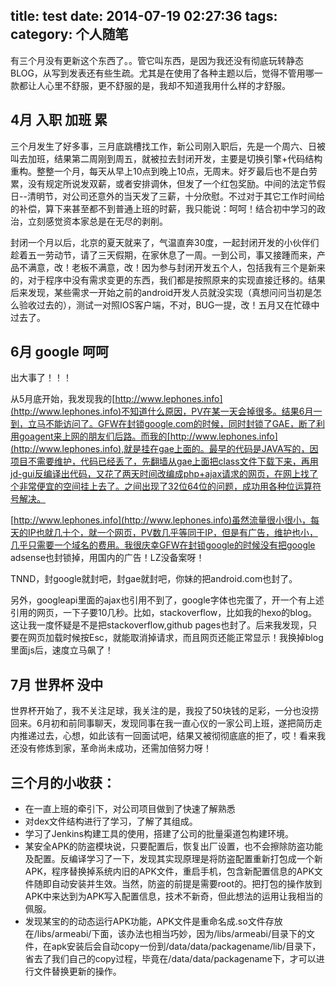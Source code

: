 title: test
date: 2014-07-19 02:27:36
tags: 
category: 个人随笔
---
有三个月没有更新这个东西了。。管它叫东西，是因为我还没有彻底玩转静态BLOG，从写到发表还有些生疏。尤其是在使用了各种主题以后，觉得不管用哪一款都让人心里不舒服，更不舒服的是，我却不知道我用什么样的才舒服。
<!-- more -->
## 4月 入职 加班 累
三个月发生了好多事，三月底跳槽找工作，新公司刚入职后，先是一个周六、日被叫去加班，结果第二周刚到周五，就被拉去封闭开发，主要是切换引擎+代码结构重构。整整一个月，每天从早上10点到晚上10点，无周末。好歹最后也不是白劳累，没有规定所说发双薪，或者安排调休，但发了一个红包奖励。中间的法定节假日--清明节，对公司还意外的当天发了三薪，十分欣慰。不过对于其它工作时间给的补偿，算下来甚至都不到普通上班的时薪，我只能说：呵呵！结合初中学习的政治，立刻感觉资本家总是在无尽的剥削。

封闭一个月以后，北京的夏天就来了，气温直奔30度，一起封闭开发的小伙伴们趁着五一劳动节，请了三天假期，在家休息了一周。一到公司，事又接踵而来，产品不满意，改！老板不满意，改！因为参与封闭开发五个人，包括我有三个是新来的，对于程序中没有需求变更的东西，我们都是按照原来的实现直接迁移的。结果后来发现，某些需求一开始之前的android开发人员就没实现（真想问问当初是怎么验收过去的），测试一对照IOS客户端，不对，BUG一提，改！五月又在忙碌中过去了。

## 6月 google 呵呵
出大事了！！！

从5月底开始，我发现我的[http://www.lephones.info](http://www.lephones.info)不知道什么原因，PV在某一天会掉很多。结果6月一到，立马不能访问了。GFW在封锁google.com的时候，同时封锁了GAE，断了利用goagent来上网的朋友们后路。而我的[http://www.lephones.info](http://www.lephones.info),就是挂在gae上面的。最早的代码是JAVA写的，因项目不需要维护，代码已经丢了，先翻墙从gae上面把class文件下载下来，再用jd-gui反编译出代码，又花了两天时间改编成php+ajax请求的网页，在网上找了个非常便宜的空间挂上去了。之间出现了32位64位的问题，成功用各种位运算符号解决。

[http://www.lephones.info](http://www.lephones.info)虽然流量很小很小，每天的IP也就几十个，就一个网页，PV数几乎等同于IP，但是有广告，维护也小，几乎只需要一个域名的费用。我很庆幸GFW在封锁google的时候没有把google adsense也封锁掉，用国内的广告！LZ没备案呀！

TNND，封google就封吧，封gae就封吧，你妹的把android.com也封了。

另外，googleapi里面的ajax也引用不到了，google字体也完蛋了，开一个有上述引用的网页，一下子要10几秒。比如，stackoverflow，比如我的hexo的blog。这让我一度怀疑是不是把stackoverflow,github pages也封了。后来我发现，只要在网页加载时候按Esc，就能取消掉请求，而且网页还能正常显示！我换掉blog里面js后，速度立马飙了！

## 7月 世界杯 没中
世界杯开始了，我不关注足球，我关注的是，我投了50块钱的足彩，一分也没捞回来。6月初和前同事聊天，发现同事在我一直心仪的一家公司上班，遂把简历走内推递过去，心想，如此该有一回面试吧，结果又被彻彻底底的拒了，哎！看来我还没有修炼到家，革命尚未成功，还需加倍努力呀！

## 三个月的小收获：
- 在一直上班的牵引下，对公司项目做到了快速了解熟悉
- 对dex文件结构进行了学习，了解了其组成。
- 学习了Jenkins构建工具的使用，搭建了公司的批量渠道包构建环境。
- 某安全APK的防盗模块说，只要配置后，恢复出厂设置，也不会擦除防盗功能及配置。反编译学习了一下，发现其实现原理是将防盗配置重新打包成一个新APK，程序替换掉系统内旧的APK文件，重启手机，包含新配置信息的APK文件随即自动安装并生效。当然，防盗的前提是需要root的。把打包的操作放到APK中来达到为APK写入配置信息，技术不新奇，但此想法的运用让我相当的佩服。
- 发现某宝的的动态运行APK功能，APK文件是重命名成.so文件存放在/libs/armeabi/下面，该办法也相当巧妙，因为/libs/armeabi/目录下的文件，在apk安装后会自动copy一份到/data/data/packagename/lib/目录下，省去了我们自己的copy过程，毕竟在/data/data/packagename下，才可以进行文件替换更新的操作。